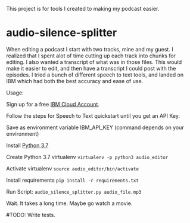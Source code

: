 This project is for tools I created to making my podcast easier.

# audio-silence-splitter

When editing a podcast I start with two tracks, mine and my guest. I realized that I spent alot of time cutting up each track into chunks for editing.
I also wanted a transcript of what was in those files. This would make it easier to edit, and then have a transcript I could post with the episodes.
I tried a bunch of different speech to text tools, and landed on IBM which had both the best accuracy and ease of use.

Usage:

Sign up for a free [IBM Cloud Account](https://cloud.ibm.com/services/speech-to-text/). 

Follow the steps for Speech to Text quickstart until you get an API Key.

Save as environment variable IBM_API_KEY (command depends on your environment)

Install [Python 3.7](https://www.python.org/downloads/release/python-370/)

Create Python 3.7 virtualenv ```virtualenv -p python3 audio_editor```

Activate virtualenv ```source audio_editor/bin/activate```

Install requirements ```pip install -r requirements.txt```

Run Script: ```audio_silence_splitter.py audio_file.mp3```

Wait. It takes a long time. Maybe go watch a movie. 

#TODO: Write tests.